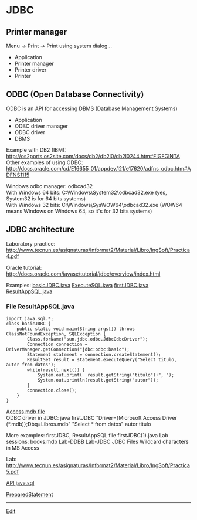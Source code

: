 # JDBC

## Printer manager
Menu -> Print -> Print using system dialog...

- Application
- Printer manager
- Printer driver
- Printer

## ODBC (Open Database Connectivity)
ODBC is an API for accessing DBMS (Database Management Systems)

- Application
- ODBC driver manager
- ODBC driver
- DBMS

Example with DB2 (IBM): <http://os2ports.os2site.com/docs/db2/db2l0/db2l0244.htm#FIGFGINTA>  
Other examples of using ODBC: <http://docs.oracle.com/cd/E16655_01/appdev.121/e17620/adfns_odbc.htm#ADFNS1115>

Windows odbc manager: odbcad32  
With Windows 64 bits: C:\Windows\System32\odbcad32.exe (yes, System32 is for 64 bits systems)  
With Windows 32 bits: C:\Windows\SysWOW64\odbcad32.exe (WOW64 means Windows on Windows 64, so it's for 32 bits systems)  
   
## JDBC architecture  
Laboratory practice: <http://www.tecnun.es/asignaturas/Informat2/Material/Libro/IngSoft/Practica4.pdf>

Oracle tutorial:  <http://docs.oracle.com/javase/tutorial/jdbc/overview/index.html>

Examples:
[basicJDBC.java](https://dl.dropboxusercontent.com/u/17192680/Tecnun/asignaturas/SoftEng/basicJDBC.html)
[ExecuteSQL.java](https://dl.dropboxusercontent.com/u/17192680/Tecnun/asignaturas/SoftEng/ExecuteSQL.html)
[firstJDBC.java](https://dl.dropboxusercontent.com/u/17192680/Tecnun/asignaturas/SoftEng/firstJDBC.html)
[ResultAppSQL.java](https://dl.dropboxusercontent.com/u/17192680/Tecnun/asignaturas/SoftEng/ResultAppSQL.html)

### File ResultAppSQL.java

```
import java.sql.*;
class basicJDBC {
    public static void main(String args[]) throws ClassNotFoundException, SQLException {
        Class.forName("sun.jdbc.odbc.JdbcOdbcDriver");
        Connection connection = DriverManager.getConnection("jdbc:odbc:basic");
        Statement statement = connection.createStatement();
        ResultSet result = statement.executeQuery("Select titulo, autor from datos");
        while(result.next()) {
            System.out.print(  result.getString("titulo")+", ");
            System.out.println(result.getString("autor"));
        }
        connection.close();
    }
}
```

[Access mdb file](https://aula-virtual.unav.edu/bbcswebdav/pid-427603-dt-content-rid-886758_1/xid-886758_1)  
ODBC driver in JDBC:
java firstJDBC "Driver={Microsoft Access Driver (*.mdb)};Dbq=Libros.mdb" "Select * from datos" autor titulo

More examples: firstJDBC, ResultAppSQL  file firstJDBC(1).java
Lab sessions: books.mdb  Lab-DDBB Lab-JDBC
JDBC  Files Wildcard characters in MS Access

Lab: <http://www.tecnun.es/asignaturas/Informat2/Material/Libro/IngSoft/Practica5.pdf>

[API java.sql](http://docs.oracle.com/javase/6/docs/api/index.html?java/sql/package-summary.html)

[PreparedStatement](http://svn.apache.org/repos/asf/db/derby/code/trunk/java/demo/toursdb/insertMaps.java)

---
[Edit](https://github.com/nicolasserrano/CS/edit/master/JDBC.md)
<style>
div.container ul, div.container ol {
    padding-left: 1.4em;
}
</style>
